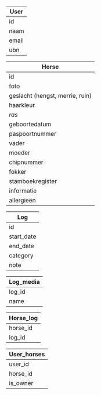 | User |
| --- | 
| id | 
| naam | 
| email |
| ubn |

| Horse | 
| --- | 
| id |
| foto |
| geslacht (hengst, merrie, ruin) |
| haarkleur |
| *ras* | 
| geboortedatum |
| paspoortnummer | 
| vader | 
| moeder | 
| chipnummer | 
| fokker | 
| stamboekregister |
| informatie | 
| allergieën |

| Log | 
| --- | 
| id |
| start_date | 
| end_date |
| category | (behandeling, ziekte, dekperiode, overig, etc.)
| note | 


| Log_media | 
| --- | 
| log_id | 
| name | 


| Horse_log | 
| --- | 
| horse_id | 
| log_id | 


| User_horses | 
| --- | 
| user_id |
| horse_id | 
| is_owner | 